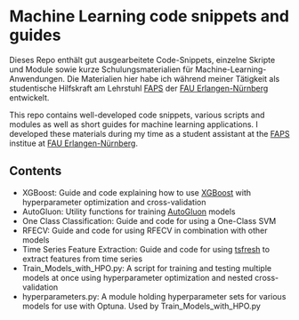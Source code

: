 # Machine Learning code snippets and guides
Dieses Repo enthält gut ausgearbeitete Code-Snippets, einzelne Skripte und Module sowie kurze Schulungsmaterialien für Machine-Learning-Anwendungen. Die Materialien hier habe ich während meiner Tätigkeit als studentische Hilfskraft am Lehrstuhl [FAPS](https://www.faps.fau.de/) der [FAU Erlangen-Nürnberg](https://www.fau.de/) entwickelt.  

This repo contains well-developed code snippets, various scripts and modules as well as short guides for machine learning applications. I developed these materials during my time as a student assistant at the [FAPS](https://www.faps.fau.de/) institue at [FAU Erlangen-Nürnberg](https://www.fau.de/).

## Contents
- XGBoost: Guide and code explaining how to use [XGBoost](https://xgboost.readthedocs.io/en/release_3.0.0) with hyperparameter optimization and cross-validation
- AutoGluon: Utility functions for training [AutoGluon](https://auto.gluon.ai/stable/index.html) models
- One Class Classification: Guide and code for using a One-Class SVM
- RFECV: Guide and code for using RFECV in combination with other models
- Time Series Feature Extraction: Guide and code for using [tsfresh](https://tsfresh.com/) to extract features from time series
- Train_Models_with_HPO.py: A script for training and testing multiple models at once using hyperparameter optimization and nested cross-validation
- hyperparameters.py: A module holding hyperparameter sets for various models for use with Optuna. Used by Train_Models_with_HPO.py
